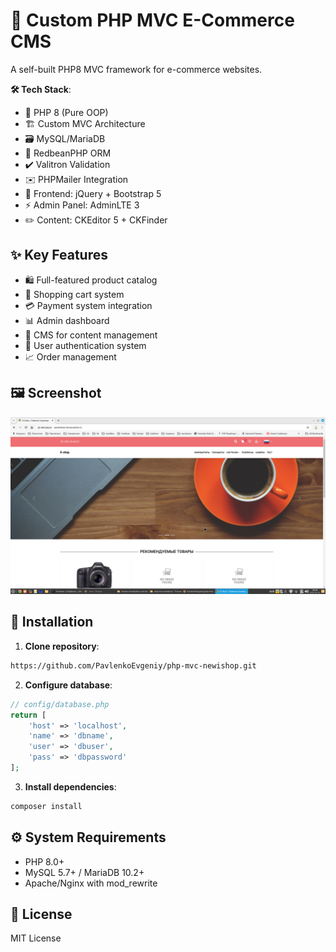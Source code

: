 # 🛒 Custom PHP MVC E-Commerce CMS  

A self-built PHP8 MVC framework for e-commerce websites.  

**🛠️ Tech Stack**:  
- 🐘 PHP 8 (Pure OOP)  
- 🏗️ Custom MVC Architecture  
- 🗃️ MySQL/MariaDB  
- 🔴 RedbeanPHP ORM  
- ✔️ Valitron Validation  
- ✉️ PHPMailer Integration  
- 🎨 Frontend: jQuery + Bootstrap 5  
- ⚡ Admin Panel: AdminLTE 3  
- ✏️ Content: CKEditor 5 + CKFinder  

## ✨ Key Features  
- 🛍️ Full-featured product catalog  
- 🛒 Shopping cart system  
- 💳 Payment system integration  
- 📊 Admin dashboard  
- 📝 CMS for content management  
- 🔐 User authentication system  
- 📈 Order management  

## 🖼️ Screenshot  
![E-Commerce CMS Preview](img.png)  

## 🚀 Installation  

1. **Clone repository**:  
```bash
https://github.com/PavlenkoEvgeniy/php-mvc-newishop.git
```

2. **Configure database**:  
```php
// config/database.php
return [
    'host' => 'localhost',
    'name' => 'dbname',
    'user' => 'dbuser',
    'pass' => 'dbpassword'
];
```

3. **Install dependencies**:  
```bash
composer install
```

## ⚙️ System Requirements  
- PHP 8.0+  
- MySQL 5.7+ / MariaDB 10.2+  
- Apache/Nginx with mod_rewrite  

## 📜 License  
MIT License  
